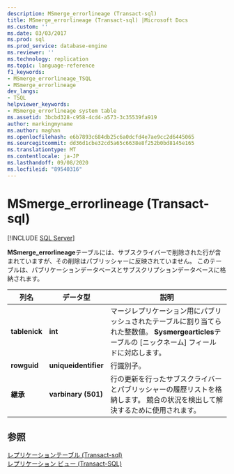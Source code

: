 ```yaml
---
description: MSmerge_errorlineage (Transact-sql)
title: MSmerge_errorlineage (Transact-sql) |Microsoft Docs
ms.custom: ''
ms.date: 03/03/2017
ms.prod: sql
ms.prod_service: database-engine
ms.reviewer: ''
ms.technology: replication
ms.topic: language-reference
f1_keywords:
- MSmerge_errorlineage_TSQL
- MSmerge_errorlineage
dev_langs:
- TSQL
helpviewer_keywords:
- MSmerge_errorlineage system table
ms.assetid: 3bcbd328-c958-4cd4-a573-3c35539fa919
author: markingmyname
ms.author: maghan
ms.openlocfilehash: e6b7893c684db25c6a0dcfd4e7ae9cc2d6445065
ms.sourcegitcommit: dd36d1cbe32cd5a65c6638e8f252b0bd8145e165
ms.translationtype: MT
ms.contentlocale: ja-JP
ms.lasthandoff: 09/08/2020
ms.locfileid: "89540316"
---
```

# <a name="msmerge_errorlineage-transact-sql"></a>MSmerge_errorlineage (Transact-sql)
[!INCLUDE [SQL Server](../../includes/applies-to-version/sqlserver.md)]

  **MSmerge_errorlineage**テーブルには、サブスクライバーで削除された行が含まれていますが、その削除はパブリッシャーに反映されていません。 このテーブルは、パブリケーションデータベースとサブスクリプションデータベースに格納されます。  
  
|列名|データ型|説明|  
|-----------------|---------------|-----------------|  
|**tablenick**|**int**|マージレプリケーション用にパブリッシュされたテーブルに割り当てられた整数値。 **Sysmergearticles**テーブルの [ニックネーム] フィールドに対応します。|  
|**rowguid**|**uniqueidentifier**|行識別子。|  
|**継承**|**varbinary (501)**|行の更新を行ったサブスクライバーとパブリッシャーの履歴リストを格納します。 競合の状況を検出して解決するために使用されます。|  
  
## <a name="see-also"></a>参照  
 [レプリケーションテーブル &#40;Transact-sql&#41;](../../relational-databases/system-tables/replication-tables-transact-sql.md)   
 [レプリケーション ビュー &#40;Transact-SQL&#41;](../../relational-databases/system-views/replication-views-transact-sql.md)  
  
  
